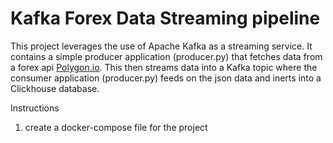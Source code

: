 # Kafka Forex Data Streaming pipeline
This project leverages the use of Apache Kafka as a streaming service. It contains a simple producer application (producer.py) that fetches data from a forex api [Polygon.io](https://polygon.io/docs). This then streams data into a Kafka topic where the consumer application (producer.py) feeds on the json data and inerts into a Clickhouse database.

Instructions
1. create a docker-compose file for the project